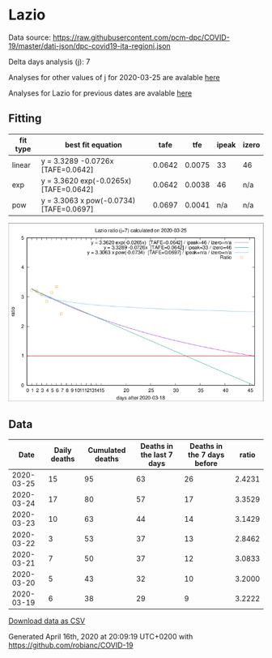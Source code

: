 # Lazio

Data source: https://raw.githubusercontent.com/pcm-dpc/COVID-19/master/dati-json/dpc-covid19-ita-regioni.json

Delta days analysis (j): 7

Analyses for other values of j for 2020-03-25 are avalable [here](../2020-03-25/README.md)

Analyses for Lazio for previous dates are avalable [here](../README.md)

## Fitting 
|fit type|best fit equation|tafe|tfe|ipeak|izero|
|-------|-----|--------|------|---|---|
|linear|y = 3.3289 -0.0726x  [TAFE=0.0642]|0.0642|0.0075|33|46|
|exp|y = 3.3620 exp(-0.0265x)  [TAFE=0.0642]|0.0642|0.0038|46|n/a|
|pow|y = 3.3063 x pow(-0.0734)  [TAFE=0.0697]|0.0697|0.0041|n/a|n/a|

![Plot](COVID-19_lazio_j7_2020-03-25.png)

## Data
|Date|Daily deaths|Cumulated deaths|Deaths in the last 7 days|Deaths in the 7 days before|ratio|
|----|----------|-----------|-------|--------------------|-----|
|2020-03-25|15|95|63|26|2.4231|
|2020-03-24|17|80|57|17|3.3529|
|2020-03-23|10|63|44|14|3.1429|
|2020-03-22|3|53|37|13|2.8462|
|2020-03-21|7|50|37|12|3.0833|
|2020-03-20|5|43|32|10|3.2000|
|2020-03-19|6|38|29|9|3.2222|

[Download data as CSV](COVID-19_lazio_j7_2020-03-25.csv)

Generated April 16th, 2020 at 20:09:19 UTC+0200 with https://github.com/robianc/COVID-19
